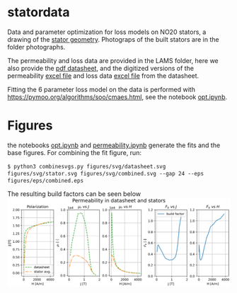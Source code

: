 # statordata
Data and parameter optimization for loss models on NO20 stators, a drawing of the [stator geometry](figures/eps/stator_drawing.eps). Photograps of the built stators are in the folder photographs.

The permeability and loss data are provided in the LAMS folder, here we also provide the [pdf datasheet](LAMS/tata-steel-hi-lite-electrical-steel-no20-1200h-datasheet-en.pdf), and the digitized versions of the permeability [excel file](LAMS/no20-1200h_peak_magnetic_polarisation.xlsx) and loss data [excel file](LAMS/hiliteno20-1200H.xlsx) from the datasheet.

Fitting the 6 parameter loss model on the data is performed with https://pymoo.org/algorithms/soo/cmaes.html, see the notebook [opt.ipynb](opt.ipynb).

# Figures

the notebooks [opt.ipynb](opt.ipynb) and [permeability.ipynb](permeability.ipynb) generate the fits and the base figures.
For combining the fit figure, run: 
```
$ python3 combinesvgs.py figures/svg/datasheet.svg figures/svg/stator.svg figures/svg/combined.svg --gap 24 --eps figures/eps/combined.eps
```

The resulting build factors can be seen below
![build factor for losses](figures/png/bh_no20-1200h_1row.png)

